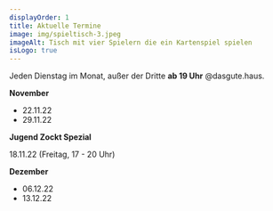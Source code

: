 ```yaml
---
displayOrder: 1
title: Aktuelle Termine
image: img/spieltisch-3.jpeg
imageAlt: Tisch mit vier Spielern die ein Kartenspiel spielen
isLogo: true
---
```

Jeden Dienstag im Monat, außer der Dritte **ab 19 Uhr** @dasgute.haus.

**November**
* 22.11.22
* 29.11.22

**Jugend Zockt Spezial**

18.11.22 (Freitag, 17 - 20 Uhr)

**Dezember**
* 06.12.22
* 13.12.22